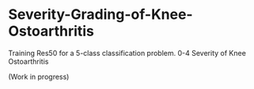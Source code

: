 # Severity-Grading-of-Knee-Ostoarthritis

Training Res50 for a 5-class classification problem.
0-4 Severity of Knee Ostoarthritis

(Work in progress)

